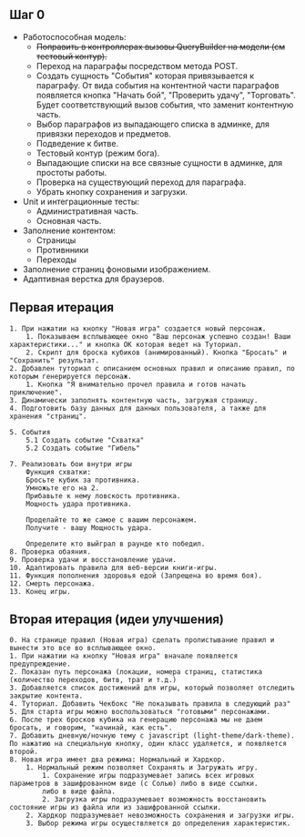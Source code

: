 Шаг 0
------
* Работоспособная модель:
    + ~~Поправить в контроллерах вызовы QueryBuilder на модели (см тестовый контур).~~
    + Переход на параграфы посредством метода POST.
    + Создать сущность "События" которая привязывается к параграфу. От вида события на контентной части параграфов появляется кнопка "Начать бой",
    "Проверить удачу", "Торговать". Будет соответствующий вызов события, что заменит контентную часть.
    + Выбор параграфов из выпадающего списка в админке, для привязки переходов и предметов.
    + Подведение к битве.
    + Тестовый контур (режим бога).
    + Выпадающие списки на все связные сущности в админке, для простоты работы.
    + Проверка на существующий переход для параграфа.
    + Убрать кнопку сохранения и загрузки.
* Unit и интеграционные тесты:
  + Административная часть.
  + Основная часть.
* Заполнение контентом:
  + Страницы
  + Противнники
  + Переходы
* Заполнение страниц фоновыми изображением.
* Адаптивная верстка для браузеров.

Первая итерация
------
    1. При нажатии на кнопку "Новая игра" создается новый персонаж.
        1. Показываем всплывающее окно "Ваш персонаж успешно создан! Ваши характеристики..." и кнопка ОК которая ведет на Туториал.
        2. Скрипт для броска кубиков (анимированный). Кнопка "Бросать" и "Сохранить" результат.
    2. Добавлен туториал с описанием основных правил и описанию правил, по которым генерируется персонаж.
        1. Кнопка "Я внимательно прочел правила и готов начать приключение".
    3. Динамически заполнять контентную часть, загружая страницу.
    4. Подготовить базу данных для данных пользователя, а также для хранения "страниц".
    
    5. События
        5.1 Создать событие "Схватка"
        5.2 Создать событие "Гибель"

    7. Реализовать бои внутри игры
        Функция схватки:
        Бросьте кубик за противника.
        Умножьте его на 2. 
        Прибавьте к нему ловскость противника.
        Мощность удара противника.
        
        Проделайте то же самое с вашим персонажем.
        Получите - вашу Мощность удара.
        
        Определите кто выйграл в раунде кто победил.
    8. Проверка обаяния.
    9. Проверка удачи и восстановление удачи.
    10. Адаптировать правила для веб-версии книги-игры.
    11. Функция пополнения здоровья едой (Запрещена во время боя).
    12. Смерть персонажа.
    13. Конец игры.

Вторая итерация (идеи улучшения)
------
    0. На странице правил (Новая игра) сделать пролистывание правил и вынести это все во всплывающее окно.
    1. При нажатии на кнопку "Новая игра" вначале появляется предупреждение.
    2. Показан путь персонажа (локации, номера страниц, статистика (количество переходов, битв, трат и т.д.)
    3. Добавляется список достижений для игры, который позволяет отследить закрытие контента.
    4. Туториал. Добавить Чекбокс "Не показывать правила в следующий раз"
    5. Для старта игры можно воспользоваться "готовыми" персонажами.
    6. После трех бросков кубика на генерацию персонажа мы не даем бросать, и говорим, "начинай, как есть".
    7. Добавить дневную/ночную тему с javascript (light-theme/dark-theme). По нажатию на специальную кнопку, один класс удаляется, и появляется второй.
    8. Новая игра имеет два режима: Нормальный и Хардкор.
        1. Нормальный режим позволяет Сохранять и Загружать игру.
            1. Сохранение игры подразумевает запись всех игровых параметров в зашифрованном виде (с Солью) либо в виде ссылки.
            либо в виде файла.
            2. Загрузка игры подразумевает возможность восстановить состояние игры из файла или из зашифрованной ссылки.
        2. Хардкор подразумевает невозможность сохранения и загрузки игры.
        3. Выбор режима игры осуществляется до определения характеристик.

